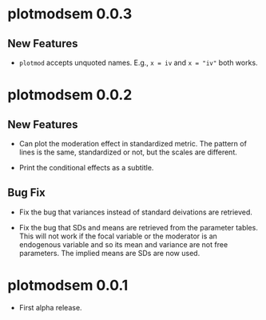 # plotmodsem 0.0.3

## New Features

- `plotmod` accepts unquoted names. E.g., `x = iv` and `x = "iv"` both works.

# plotmodsem 0.0.2

## New Features

- Can plot the moderation effect in standardized metric. The pattern of lines
  is the same, standardized or not, but the scales are different.

- Print the conditional effects as a subtitle.

## Bug Fix

- Fix the bug that variances instead of standard deivations are retrieved.

- Fix the bug that SDs and means are retrieved from the parameter tables. This 
  will not work if the focal variable or the moderator is an endogenous variable
  and so its mean and variance are not free parameters. The implied means are 
  SDs are now used.

# plotmodsem 0.0.1

- First alpha release.
